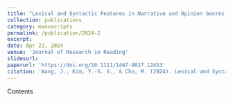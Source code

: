 ```yaml
---
title: "Lexical and Syntactic Features in Narrative and Opinion Genres and Their Relations to Writing Quality in Fourth Grade Writing"
collection: publications
category: manuscripts
permalink: /publication/2024-2
excerpt:  
date: Apr 22, 2024
venue: 'Journal of Research in Reading'
slidesurl:  
paperurl: 'https://doi.org/10.1111/1467-9817.12453'
citation: 'Wang, J., Kim, Y.-S. G., & Cho, M. (2024). Lexical and Syntactic Features in Narrative and Opinion Genres and Their Relations to Writing Quality in Fourth Grade Writing. <i>Journal of Research in Reading</i>. 1(3).'
---
```


Contents
